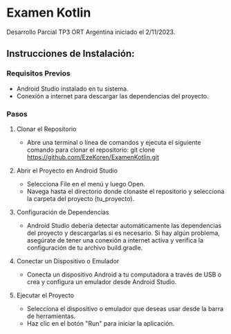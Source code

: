 # Examen Kotlin
Desarrollo Parcial TP3 ORT Argentina iniciado el 2/11/2023.

## Instrucciones de Instalación:

### Requisitos Previos

-  Android Studio instalado en tu sistema.
-  Conexión a internet para descargar las dependencias del proyecto.

### Pasos

1. Clonar el Repositorio
    -  Abre una terminal o línea de comandos y ejecuta el siguiente comando para clonar el repositorio: git clone https://github.com/EzeKoren/ExamenKotlin.git

2. Abrir el Proyecto en Android Studio
    -  Selecciona File en el menú y luego Open.
    -  Navega hasta el directorio donde clonaste el repositorio y selecciona la carpeta del proyecto (tu_proyecto).

3. Configuración de Dependencias
    -  Android Studio debería detectar automáticamente las dependencias del proyecto y descargarlas si es necesario. Si hay algún problema, asegúrate de tener una conexión a internet activa y verifica la configuración de tu archivo build.gradle.

4. Conectar un Dispositivo o Emulador
    -  Conecta un dispositivo Android a tu computadora a través de USB o crea y configura un emulador desde Android Studio.

5. Ejecutar el Proyecto
    - Selecciona el dispositivo o emulador que deseas usar desde la barra de herramientas.
    - Haz clic en el botón "Run"  para iniciar la aplicación.
